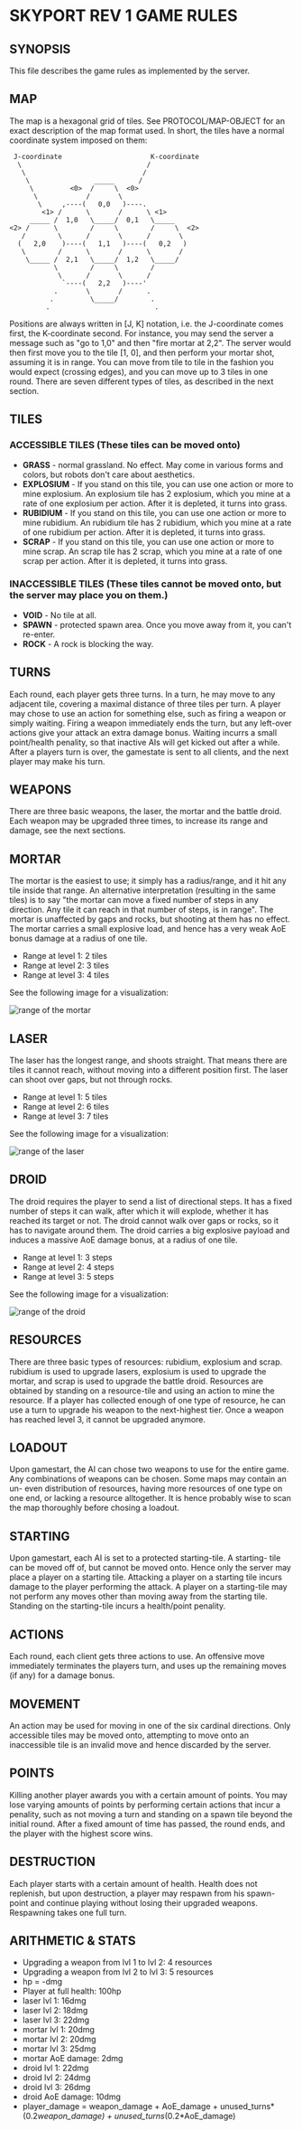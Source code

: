 SKYPORT REV 1 GAME RULES
========================

SYNOPSIS
--------

This file describes the game rules as implemented by the server.


MAP
---

The map is a hexagonal grid of tiles. See PROTOCOL/MAP-OBJECT for an exact description
of the map format used. In short, the tiles have a normal coordinate system
imposed on them:



     J-coordinate                      K-coordinate
      \                               /
       \                             /
        \                _____      /
         \         <0>  /     \  <0>
          \            /       \
           \     ,----(   0,0   )----.
            <1> /      \       /      \ <1>
         _____ /  1,0   \_____/  0,1   \_____
    <2> /      \        /     \        /     \  <2>
       /        \      /       \      /       \
      (   2,0    )----(   1,1   )----(   0,2   )
       \        /      \       /      \       /
        \_____ /  2,1   \_____/  1,2   \_____/
               \        /     \        /
                \      /       \      /
                 `----(   2,2   )----'
               .       \       /      .
              .         \_____/        .
             .                          .
	      
Positions are always written in [J, K] notation, i.e. the J-coordinate comes first,
the K-coordinate second. For instance, you may send the server a message
such as "go to 1,0" and then "fire mortar at 2,2". The server would then
first move you to the tile [1, 0], and then perform your mortar shot,
assuming it is in range.
You can move from tile to tile in the fashion you would expect (crossing edges),
and you can move up to 3 tiles in one round.
There are seven different types of tiles, as described in the next section.

TILES
-----
### ACCESSIBLE TILES (These tiles can be moved onto)

* **GRASS** - normal grassland. No effect. May come in various forms and colors, but
	  robots don't care about aesthetics.
* **EXPLOSIUM** - If you stand on this tile, you can use one action or more to mine
		explosium. An explosium tile has 2 explosium, which you mine at a rate of
		one explosium per action. After it is depleted, it turns into grass.
* **RUBIDIUM** - If you stand on this tile, you can use one action or more to mine
		rubidium. An rubidium tile has 2 rubidium, which you mine at a rate of
		one rubidium per action. After it is depleted, it turns into grass.
* **SCRAP** - If you stand on this tile, you can use one action or more to mine
		scrap. An scrap tile has 2 scrap, which you mine at a rate of
		one scrap per action. After it is depleted, it turns into grass.
		
### INACCESSIBLE TILES (These tiles cannot be moved onto, but the server may place you on them.)
		
* **VOID**  - No tile at all.	
* **SPAWN** - protected spawn area. Once you move away from it, you can't re-enter.
* **ROCK**  - A rock is blocking the way.

TURNS
-----
Each round, each player gets three turns. In a turn, he may move to any
adjacent tile, covering a maximal distance of three tiles per turn. A
player may chose to use an action for something else, such as firing a
weapon or simply waiting. Firing a weapon immediately ends the turn, but
any left-over actions give your attack an extra damage bonus.
Waiting incurrs a small point/health penality, so that inactive AIs will
get kicked out after a while.
After a players turn is over, the gamestate is sent to all clients, and
the next player may make his turn.
		
WEAPONS
-------
There are three basic weapons, the laser, the mortar and the battle droid.
Each weapon may be upgraded three times, to increase its range and damage,
see the next sections.

MORTAR
------
The mortar is the easiest to use; it simply has a radius/range, and it
hit any tile inside that range. An alternative interpretation (resulting
in the same tiles) is to say "the mortar can move a fixed number of steps
in any direction. Any tile it can reach in that number of steps, is in
range". The mortar is unaffected by gaps and rocks, but shooting at them
has no effect. The mortar carries a small explosive load, and hence has
a very weak AoE bonus damage at a radius of one tile.
* Range at level 1: 2 tiles
* Range at level 2: 3 tiles
* Range at level 3: 4 tiles

See the following image for a visualization:

![range of the mortar](./range-mortar.png)

LASER
-----
The laser has the longest range, and shoots straight. That means there
are tiles it cannot reach, without moving into a different position first.
The laser can shoot over gaps, but not through rocks.
* Range at level 1: 5 tiles
* Range at level 2: 6 tiles
* Range at level 3: 7 tiles

See the following image for a visualization:

![range of the laser](./range-laser.png)

DROID
-----
The droid requires the player to send a list of directional steps.
It has a fixed number of steps it can walk, after which it will explode,
whether it has reached its target or not. The droid cannot walk over gaps
or rocks, so it has to navigate around them. The droid carries a big
explosive payload and induces a massive AoE damage bonus, at a radius of
one tile.
* Range at level 1: 3 steps
* Range at level 2: 4 steps
* Range at level 3: 5 steps

See the following image for a visualization:

![range of the droid](./range-droid.png)

   
RESOURCES
---------
There are three basic types of resources: rubidium, explosium and scrap.
rubidium is used to upgrade lasers, explosium is used to upgrade the
mortar, and scrap is used to upgrade the battle droid.
Resources are obtained by standing on a resource-tile and using an action
to mine the resource. If a player has collected enough of one type of resource,
he can use a turn to upgrade his weapon to the next-highest tier. Once a weapon has
reached level 3, it cannot be upgraded anymore.


LOADOUT
-------
Upon gamestart, the AI can chose two weapons to use for the entire game.
Any combinations of weapons can be chosen. Some maps may contain an un-
even distribution of resources, having more resources of one type on one
end, or lacking a resource alltogether. It is hence probably wise to
scan the map thoroughly before chosing a loadout.


STARTING
--------
Upon gamestart, each AI is set to a protected starting-tile. A starting-
tile can be moved off of, but cannot be moved onto. Hence only the server
may place a player on a starting tile.
Attacking a player on a starting tile incurs damage to the player
performing the attack. A player on a starting-tile may not perform any
moves other than moving away from the starting tile. Standing on the
starting-tile incurs a health/point penality.

ACTIONS
-------
Each round, each client gets three actions to use. An offensive move
immediately terminates the players turn, and uses up the remaining
moves (if any) for a damage bonus. 

MOVEMENT
--------
An action may be used for moving in one of the six cardinal directions.
Only accessible tiles may be moved onto, attempting to move onto an
inaccessible tile is an invalid move and hence discarded by the server.

POINTS
------
Killing another player awards you with a certain amount of points. You
may lose varying amounts of points by performing certain actions that
incur a penality, such as not moving a turn and standing on a spawn
tile beyond the initial round. After a fixed amount of time has passed,
the round ends, and the player with the highest score wins.

DESTRUCTION
-----------
Each player starts with a certain amount of health. Health does not
replenish, but upon destruction, a player may respawn from his spawn-
point and continue playing without losing their upgraded weapons.
Respawning takes one full turn.

ARITHMETIC & STATS
------------------

* Upgrading a weapon from lvl 1 to lvl 2: 4 resources
* Upgrading a weapon from lvl 2 to lvl 3: 5 resources
* hp = -dmg
* Player at full health: 100hp
* laser lvl 1: 16dmg
* laser lvl 2: 18dmg
* laser lvl 3: 22dmg
* mortar lvl 1: 20dmg
* mortar lvl 2: 20dmg
* mortar lvl 3: 25dmg
* mortar AoE damage: 2dmg
* droid lvl 1: 22dmg
* droid lvl 2: 24dmg
* droid lvl 3: 26dmg
* droid AoE damage: 10dmg
* player_damage = weapon_damage
	       + AoE_damage + unused_turns*(0.2*weapon_damage) + unused_turns*(0.2*AoE_damage)
